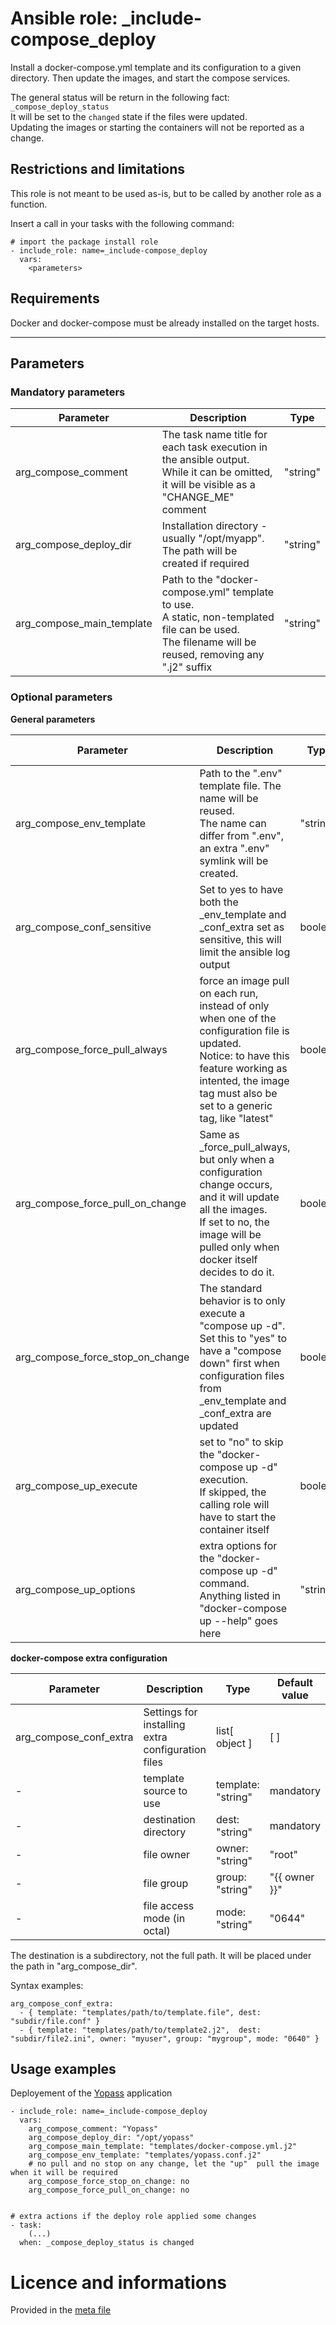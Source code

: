 # Ansible role: _include-compose_deploy

Install a docker-compose.yml template and its configuration to a given directory.
Then update the images, and start the compose services.

The general status will be return in the following fact: `_compose_deploy_status`  
It will be set to the `changed` state if the files were updated.  
Updating the images or starting the containers will not be reported as a change.


## Restrictions and limitations

This role is not meant to be used as-is, but to be called by another role as a function.

Insert a call in your tasks with the following command:
```
# import the package install role
- include_role: name=_include-compose_deploy
  vars:
    <parameters>
```


## Requirements

Docker and docker-compose must be already installed on the target hosts.


---
## Parameters


### Mandatory parameters

| Parameter | Description | Type |
| --------- | ----------- | ---- |
| arg_compose_comment | The task name title for each task execution in the ansible output.<br />While it can be omitted, it will be visible as a "CHANGE_ME" comment | "string" |
| arg_compose_deploy_dir | Installation directory - usually "/opt/myapp".<br />The path will be created if required | "string" |
| arg_compose_main_template | Path to the "docker-compose.yml" template to use.<br />A static, non-templated file can be used.<br />The filename will be reused, removing any ".j2" suffix | "string" |


### Optional parameters


**General parameters**  

| Parameter | Description | Type | Default value |
| --------- | ----------- | ---- | ------------- |
| arg_compose_env_template | Path to the ".env" template file. The name will be reused.<br />The name can differ from ".env", an extra ".env" symlink will be created. | "string" | "" |
| arg_compose_conf_sensitive | Set to yes to have both the _env_template and _conf_extra set as sensitive, this will limit the ansible log output | boolean | no |
| arg_compose_force_pull_always | force an image pull on each run, instead of only when one of the configuration file is updated.<br />Notice: to have this feature working as intented, the image tag must also be set to a generic tag, like "latest" | boolean | no |
| arg_compose_force_pull_on_change | Same as _force_pull_always, but only when a configuration change occurs, and it will update all the images.<br />If set to no, the image will be pulled only when docker itself decides to do it. | boolean | yes |
| arg_compose_force_stop_on_change | The standard behavior is to only execute a "compose up -d".<br />Set this to "yes" to have a "compose down" first when configuration files from  _env_template and _conf_extra are updated | boolean | no |
| arg_compose_up_execute | set to "no" to skip the "docker-compose up -d" execution.<br />If skipped, the calling role will have to start the container itself | boolean | yes |
| arg_compose_up_options | extra options for the "docker-compose up -d" command.<br />Anything listed in "docker-compose up --help" goes here | "string" | "" |


**docker-compose extra configuration**  

| Parameter | Description | Type | Default value |
| --------- | ----------- | ---- | ------------- |
| arg_compose_conf_extra | Settings for installing extra configuration files | list[ object ] | [ ] |
| - | template source to use |  template: "string" | mandatory |
| - | destination directory |  dest: "string" | mandatory |
| - | file owner | owner: "string" | "root" |
| - | file group | group: "string" | "{{ owner }}" |
| - | file access mode (in octal) | mode: "string" | "0644" |

The destination is a subdirectory, not the full path. It will be placed under the path in "arg_compose_dir".

Syntax examples:
```
arg_compose_conf_extra:
  - { template: "templates/path/to/template.file", dest: "subdir/file.conf" }
  - { template: "templates/path/to/template2.j2",  dest: "subdir/file2.ini", owner: "myuser", group: "mygroup", mode: "0640" }
```

## Usage examples

Deployement of the [Yopass](https://github.com/jhaals/yopass) application
```
- include_role: name=_include-compose_deploy
  vars:
    arg_compose_comment: "Yopass"
    arg_compose_deploy_dir: "/opt/yopass"
    arg_compose_main_template: "templates/docker-compose.yml.j2"
    arg_compose_env_template: "templates/yopass.conf.j2"
    # no pull and no stop on any change, let the "up"  pull the image when it will be required
    arg_compose_force_stop_on_change: no
    arg_compose_force_pull_on_change: no


# extra actions if the deploy role applied some changes
- task:
    (...)
  when: _compose_deploy_status is changed

```


# Licence and informations

Provided in the [meta file](meta/main.yml)

